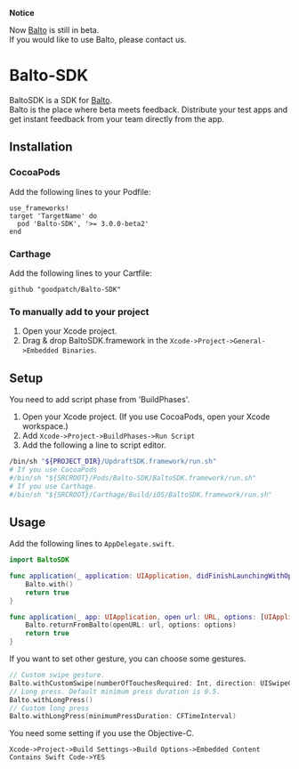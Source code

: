 **Notice**

Now [Balto](https://www.balto.io/) is still in beta.  
If you would like to use Balto, please contact us.

# Balto-SDK

BaltoSDK is a SDK for [Balto](https://www.balto.io/).  
Balto is the place where beta meets feedback. Distribute your test apps and get instant feedback from your team directly from the app.

## Installation

### CocoaPods

Add the following lines to your Podfile:

```
use_frameworks!
target 'TargetName' do
  pod 'Balto-SDK', '>= 3.0.0-beta2'
end
```

### Carthage

Add the following lines to your Cartfile:

```
github "goodpatch/Balto-SDK"
```

### To manually add to your project

1. Open your Xcode project.
2. Drag & drop BaltoSDK.framework in the `Xcode->Project->General->Embedded Binaries`.

## Setup

You need to add script phase from 'BuildPhases'.

1. Open your Xcode project. (If you use CocoaPods, open your Xcode workspace.)
2. Add `Xcode->Project->BuildPhases->Run Script`
3. Add the following a line to script editor.

```bash
/bin/sh "${PROJECT_DIR}/UpdraftSDK.framework/run.sh"
# If you use CocoaPods
#/bin/sh "${SRCROOT}/Pods/Balto-SDK/BaltoSDK.framework/run.sh"
# If you use Carthage.
#/bin/sh "${SRCROOT}/Carthage/Build/iOS/BaltoSDK.framework/run.sh"
```

## Usage

Add the following lines to `AppDelegate.swift`.

```swift
import BaltoSDK

func application(_ application: UIApplication, didFinishLaunchingWithOptions launchOptions: [UIApplicationLaunchOptionsKey: Any]?) -> Bool {
    Balto.with()
    return true
}

func application(_ app: UIApplication, open url: URL, options: [UIApplicationOpenURLOptionsKey : Any] = [:]) -> Bool {
    Balto.returnFromBalto(openURL: url, options: options)
    return true
}
```

If you want to set other gesture, you can choose some gestures.

```swift
// Custom swipe gesture.
Balto.withCustomSwipe(numberOfTouchesRequired: Int, direction: UISwipeGestureRecognizerDirection)
// Long press. Default minimum press duration is 0.5.
Balto.withLongPress()
// Custom long press
Balto.withLongPress(minimumPressDuration: CFTimeInterval)
```

You need some setting if you use the Objective-C.

`Xcode->Project->Build Settings->Build Options->Embedded Content Contains Swift Code->YES`
